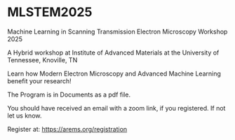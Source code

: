 # MLSTEM2025
Machine Learning in Scanning Transmission Electron Microscopy Workshop 2025

A Hybrid workshop at Institute of Advanced Materials at the University of Tennessee, Knoville, TN 


Learn how Modern Electron Microscopy 
and  Advanced Machine Learning benefit your research!

The Program is in Documents as a pdf file.

You should have received an email with a zoom link, if you registered.
If not let us know.

Register at:
https://arems.org/registration

